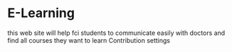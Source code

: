 # E-Learning
this web site will help fci students to communicate easily with doctors and find all courses they want to learn  Contribution settings 
